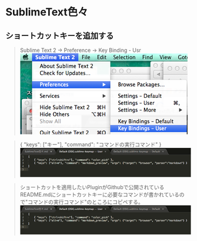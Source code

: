 # SublimeText色々

## ショートカットキーを追加する

>Sublime Text 2 -> Preference -> Key Binding - Usr  
>![ショートカットの追加](./images/sch009.png)

>{ "keys": ["キー"], "command": "コマンドの実行コマンド" }  
>![ショートカットの追加](./images/sch010.png)  

> ショートカットを適用したいPluginがGithubで公開されている  
> README.mdにショートカットキーに必要なコマンドが書かれているので"コマンドの実行コマンド"のところにコピペする。    
>![ショートカットの追加](./images/sch010.png)  
